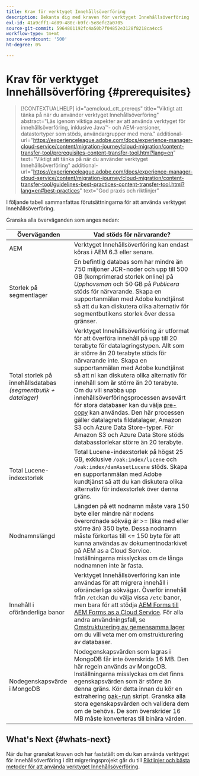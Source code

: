 ```yaml
---
title: Krav för verktyget Innehållsöverföring
description: Bekanta dig med kraven för verktyget Innehållsöverföring
exl-id: 41a9cff1-4d89-480c-b9fc-5e8efc2a0705
source-git-commit: 5964801192fc4a50b7f04852e3128f8218ca4cc5
workflow-type: tm+mt
source-wordcount: '500'
ht-degree: 0%

---
```


# Krav för verktyget Innehållsöverföring {#prerequisites}

>[!CONTEXTUALHELP]
>id="aemcloud_ctt_prereqs"
>title="Viktigt att tänka på när du använder verktyget Innehållsöverföring"
>abstract="Läs igenom viktiga aspekter av att använda verktyget för innehållsöverföring, inklusive Java™- och AEM-versioner, datastortyper som stöds, användargrupper med mera."
additional-url="https://experienceleague.adobe.com/docs/experience-manager-cloud-service/content/migration-journey/cloud-migration/content-transfer-tool/prerequisites-content-transfer-tool.html?lang=en" text="Viktigt att tänka på när du använder verktyget Innehållsöverföring"
additional-url="https://experienceleague.adobe.com/docs/experience-manager-cloud-service/content/migration-journey/cloud-migration/content-transfer-tool/guidelines-best-practices-content-transfer-tool.html?lang=en#best-practices" text="God praxis och riktlinjer"

I följande tabell sammanfattas förutsättningarna för att använda verktyget Innehållsöverföring.

Granska alla överväganden som anges nedan:

| Överväganden | Vad stöds för närvarande? |
|---------------------------------------------------------------------|--------------------------------------------------------------------------------------------------------------------------------------------------------------------------------------------------------------------------------------------------------------------------------------------------------------------------------------------------------------------------------------------------------------------------------------------------------------------------------------------------------------------------------------------------------------------------------------------------------------------------------------------------------------------------------------------------------------------------------------------------------------------|
| AEM | Verktyget Innehållsöverföring kan endast köras i AEM 6.3 eller senare. |
| Storlek på segmentlager | En befintlig databas som har mindre än 750 miljoner JCR-noder och upp till 500 GB (komprimerad storlek online) på *Upphovsman* och 50 GB på *Publicera* stöds för närvarande. Skapa en supportanmälan med Adobe kundtjänst så att du kan diskutera olika alternativ för segmentbutikens storlek över dessa gränser. |
| Total storlek på innehållsdatabas <br>*(segmentbutik + datalager)* | Verktyget Innehållsöverföring är utformat för att överföra innehåll på upp till 20 terabyte för datalagringstypen. Allt som är större än 20 terabyte stöds för närvarande inte. Skapa en supportanmälan med Adobe kundtjänst så att ni kan diskutera olika alternativ för innehåll som är större än 20 terabyte. <br>Om du vill snabba upp innehållsöverföringsprocessen avsevärt för stora databaser kan du välja [pre-copy](https://experienceleague.adobe.com/docs/experience-manager-cloud-service/content/migration-journey/cloud-migration/content-transfer-tool/handling-large-content-repositories.html#setting-up-pre-copy-step) kan användas. Den här processen gäller datalagrets fildatalager, Amazon S3 och Azure Data Store-typer. För Amazon S3 och Azure Data Store stöds databasstorlekar större än 20 terabyte. |
| Total Lucene-indexstorlek | Total Lucene-indexstorlek på högst 25 GB, exklusive `/oak:index/lucene` och `/oak:index/damAssetLucene` stöds. Skapa en supportanmälan med Adobe kundtjänst så att du kan diskutera olika alternativ för indexstorlek över denna gräns. |
| Nodnamnslängd | Längden på ett nodnamn måste vara 150 byte eller mindre när nodens överordnade sökväg är >= (lika med eller större än) 350 byte. Dessa nodnamn måste förkortas till &lt;= 150 byte för att kunna användas av dokumentnodarkivet på AEM as a Cloud Service. Inställningarna misslyckas om de långa nodnamnen inte är fasta. |
| Innehåll i oföränderliga banor | Verktyget Innehållsöverföring kan inte användas för att migrera innehåll i oföränderliga sökvägar. Överför innehåll från `/etc`kan du välja vissa `/etc` banor, men bara för att stödja [AEM Forms till AEM Forms as a Cloud Service](https://experienceleague.adobe.com/docs/experience-manager-cloud-service/content/forms/setup-configure-migrate/migrate-to-forms-as-a-cloud-service.html#paths-of-various-aem-forms-specific-assets). För alla andra användningsfall, se [Omstrukturering av gemensamma lager](https://experienceleague.adobe.com/docs/experience-manager-65/deploying/restructuring/all-repository-restructuring-in-aem-6-5.html) om du vill veta mer om omstrukturering av databaser. |
| Nodegenskapsvärde i MongoDB | Nodegenskapsvärden som lagras i MongoDB får inte överskrida 16 MB. Den här regeln används av MongoDB. Inställningarna misslyckas om det finns egenskapsvärden som är större än denna gräns. Kör detta innan du kör en extrahering [oak-run](https://repo1.maven.org/maven2/org/apache/jackrabbit/oak-run/1.38.0/oak-run-1.38.0.jar) skript. Granska alla stora egenskapsvärden och validera dem om de behövs. De som överskrider 16 MB måste konverteras till binära värden. |

## What&#39;s Next {#whats-next}

När du har granskat kraven och har fastställt om du kan använda verktyget för innehållsöverföring i ditt migreringsprojekt går du till [Riktlinjer och bästa metoder för att använda verktyget Innehållsöverföring](https://experienceleague.adobe.com/docs/experience-manager-cloud-service/content/migration-journey/cloud-migration/content-transfer-tool/guidelines-best-practices-content-transfer-tool.html).

